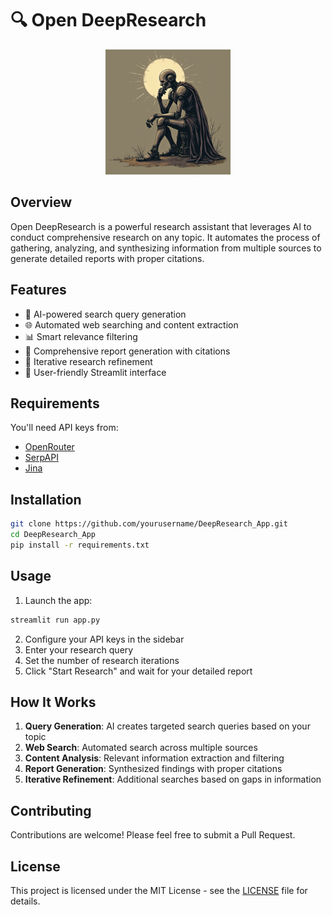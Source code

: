 # 🔍 Open DeepResearch

<p align="center">
    <img src="logo.png" width="200" alt="Open DeepResearch Logo">
</p>

## Overview

Open DeepResearch is a powerful research assistant that leverages AI to conduct comprehensive research on any topic. It automates the process of gathering, analyzing, and synthesizing information from multiple sources to generate detailed reports with proper citations.

## Features

- 🤖 AI-powered search query generation
- 🌐 Automated web searching and content extraction
- 📊 Smart relevance filtering
- 📝 Comprehensive report generation with citations
- 🔄 Iterative research refinement
- 📱 User-friendly Streamlit interface

## Requirements

You'll need API keys from:
- [OpenRouter](https://openrouter.ai/keys)
- [SerpAPI](https://serpapi.com/manage-api-key)
- [Jina](https://jina.ai/api-key)

## Installation

```bash
git clone https://github.com/yourusername/DeepResearch_App.git
cd DeepResearch_App
pip install -r requirements.txt
```

## Usage

1. Launch the app:
```bash
streamlit run app.py
```

2. Configure your API keys in the sidebar
3. Enter your research query
4. Set the number of research iterations
5. Click "Start Research" and wait for your detailed report

## How It Works

1. **Query Generation**: AI creates targeted search queries based on your topic
2. **Web Search**: Automated search across multiple sources
3. **Content Analysis**: Relevant information extraction and filtering
4. **Report Generation**: Synthesized findings with proper citations
5. **Iterative Refinement**: Additional searches based on gaps in information

## Contributing

Contributions are welcome! Please feel free to submit a Pull Request.

## License

This project is licensed under the MIT License - see the [LICENSE](LICENSE) file for details.


